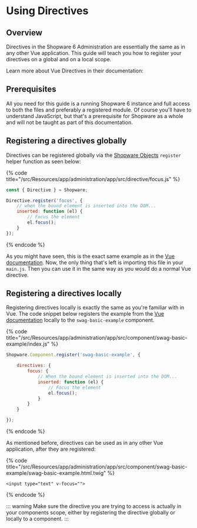 # Using Directives

## Overview

Directives in the Shopware 6 Administration are essentially the same as in any other Vue application. This guide will teach you how to register your directives on a global and on a local scope.

Learn more about Vue Directives in their documentation:
<!-- markdown-link-check-disable-next-line -->
<PageRef page="https://vuejs.org/v2/guide/custom-directive.html" title="" />

## Prerequisites

All you need for this guide is a running Shopware 6 instance and full access to both the files and preferably a registered module. Of course you'll have to understand JavaScript, but that's a prerequisite for Shopware as a whole and will not be taught as part of this documentation.

## Registering a directives globally

Directives can be registered globally via the [Shopware Objects](the-shopware-object.md) `register` helper function as seen below:

{% code title="<plugin-root>/src/Resources/app/administration/app/src/directive/focus.js" %}

```javascript
const { Directive } = Shopware;

Directive.register('focus', {
    // when the bound element is inserted into the DOM...
    inserted: function (el) {
        // Focus the element
        el.focus();
    }
});
```

{% endcode %}

As you might have seen, this is the exact same example as in the [Vue documentation](https://vuejs.org/v2/guide/custom-directive.html). Now, the only thing that's left is importing this file in your `main.js`. Then you can use it in the same way as you would do a normal Vue directive.

## Registering a directives locally

Registering directives locally is exactly the same as you're familiar with in Vue. The code snippet below registers the example from the [Vue documentation](https://vuejs.org/v2/guide/custom-directive.html) locally to the `swag-basic-example` component.

{% code title="<plugin-root>/src/Resources/app/administration/app/src/component/swag-basic-example/index.js" %}

```javascript
Shopware.Component.register('swag-basic-example', {

    directives: {
        focus: {
            // When the bound element is inserted into the DOM...
            inserted: function (el) {
                // Focus the element
                el.focus();
            }
        }
    }

});
```

{% endcode %}

As mentioned before, directives can be used as in any other Vue application, after they are registered:

{% code title="<plugin-root>/src/Resources/app/administration/app/src/component/swag-basic-example/swag-basic-example.html.twig" %}

```markup
<input type="text" v-focus="">
```

{% endcode %}

::: warning
Make sure the directive you are trying to access is actually in your components scope, either by registering the directive globally or locally to a component.
:::
